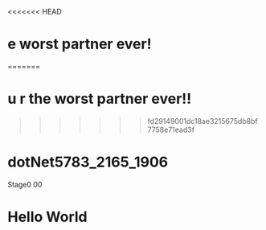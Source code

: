 <<<<<<< HEAD
# e worst partner ever!
=======
# u r the worst partner ever!!
>>>>>>> fd29149001dc18ae3215675db8bf7758e71ead3f
# dotNet5783_2165_1906
Stage0
00
# Hello World